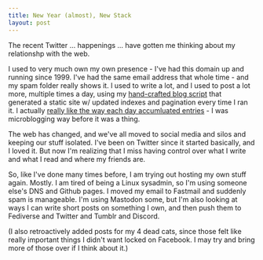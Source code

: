 ```yaml
---
title: New Year (almost), New Stack
layout: post
---
```


The recent Twitter ... happenings ... have gotten me thinking about my relationshp with the web.

I used to very much own my own presence - I've had this domain up and running since 1999. I've had the same email address that whole time - and my spam folder really shows it. I used to write a lot, and I used to post a lot more, multiple times a day, using my <a href="/blog.pl.txt">hand-crafted blog script</a> that generated a static site w/ updated indexes and pagination every time I ran it. I actually <a href="https://web.archive.org/web/20000816034849/http://gweezlebur.com/~ivey/weblog/">really like the way each day accumluated entries</a> - I was microblogging way before it was a thing.

The web has changed, and we've all moved to social media and silos and keeping our stuff isolated. I've been on Twitter since it started basically, and I loved it. But now I'm realizing that I miss having control over what I write and what I read and where my friends are.

So, like I've done many times before, I am trying out hosting my own stuff again. Mostly. I am tired of being a Linux sysadmin, so I'm using someone else's DNS and Github pages. I moved my email to Fastmail and suddenly spam is manageable. I'm using Mastodon some, but I'm also looking at ways I can write short posts on something I own, and then push them to Fediverse and Twitter and Tumblr and Discord.

(I also retroactively added posts for my 4 dead cats, since those felt like really important things I didn't want locked on Facebook. I may try and bring more of those over if I think about it.)
